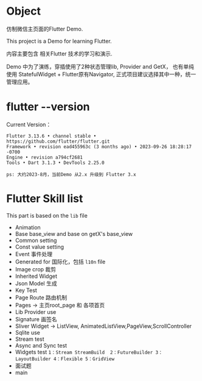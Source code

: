 # Object

仿制微信主页面的Flutter Demo.

This project is a Demo for learning Flutter.

内容主要包含 相关Flutter 技术的学习和演示.

Demo 中为了演练，穿插使用了2种状态管理lib, Provider and GetX， 也有单纯使用 StatefulWidget + Flutter原有Navigator,
正式项目建议选择其中一种，统一管理应用。


# flutter --version

Current Version：
```
Flutter 3.13.6 • channel stable • https://github.com/flutter/flutter.git
Framework • revision ead455963c (3 months ago) • 2023-09-26 18:28:17 -0700
Engine • revision a794cf2681
Tools • Dart 3.1.3 • DevTools 2.25.0
```
`ps: 大约2023-8月，当前Demo 从2.x 升级到 Flutter 3.x`


# Flutter Skill list
This part is based on the `lib` file
* Animation
* Base  base_view and base on getX's base_view 
* Common setting
* Const value setting
* Event 事件处理
* Generated for 国际化，包括 `l10n` file 
* Image crop  裁剪
* Inherited Widget 
* Json Model 生成
* Key Test
* Page Route 路由机制
* Pages -> 主页root_page 和 各项首页
* Lib Provider use
* Signature  画签名
* Sliver Widget -> ListView, AnimatedListView,PageView,ScrollController
* Sqlite use
* Stream test
* Async and Sync test
* Widgets test `1：Stream StreamBuild  2：FutureBuilder 3：LayoutBuilder 4：Flexible 5：GridView`
* 面试题
* main 


